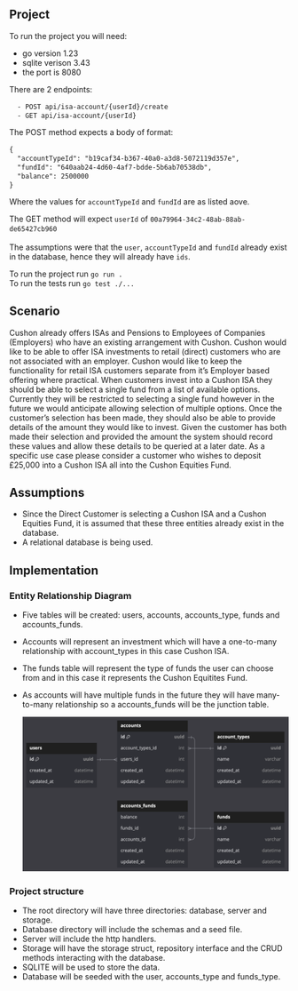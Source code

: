 ## Project

To run the project you will need:

- go version 1.23
- sqlite verison 3.43
- the port is 8080

There are 2 endpoints:

```
  - POST api/isa-account/{userId}/create
  - GET api/isa-account/{userId}
```

The POST method expects a body of format:

```
{
  "accountTypeId": "b19caf34-b367-40a0-a3d8-5072119d357e",
  "fundId": "640aab24-4d60-4af7-bdde-5b6ab70538db",
  "balance": 2500000
}
```

Where the values for `accountTypeId` and `fundId` are as listed aove.

The GET method will expect `userId` of `00a79964-34c2-48ab-88ab-de65427cb960`
<br><br>The assumptions were that the `user`, `accountTypeId` and `fundId` already exist in the database, hence they will already have `ids`.

To run the project run `go run .`
<br>To run the tests run `go test ./...`

## Scenario

Cushon already offers ISAs and Pensions to Employees of Companies (Employers) who have an existing arrangement with Cushon. Cushon would like to be able to offer ISA investments to retail (direct) customers who are not associated with an employer. Cushon would like to keep the functionality for retail ISA customers separate from it’s Employer based offering where practical.
When customers invest into a Cushon ISA they should be able to select a single fund from a list of available options. Currently they will be restricted to selecting a single fund however in the future we would anticipate allowing selection of multiple options.
Once the customer’s selection has been made, they should also be able to provide details of the amount they would like to invest.
Given the customer has both made their selection and provided the amount the system should record these values and allow these details to be queried at a later date.
As a specific use case please consider a customer who wishes to deposit £25,000 into a Cushon ISA all into the Cushon Equities Fund.

## Assumptions

- Since the Direct Customer is selecting a Cushon ISA and a Cushon Equities Fund, it is assumed that these three entities already exist in the database.
- A relational database is being used.

## Implementation

### Entity Relationship Diagram

- Five tables will be created: users, accounts, accounts_type, funds and accounts_funds.
- Accounts will represent an investment which will have a one-to-many relationship with account_types in this case Cushon ISA.
- The funds table will represent the type of funds the user can choose from and in this case it represents the Cushon Equitites Fund.
- As accounts will have multiple funds in the future they will have many-to-many relationship so a accounts_funds will be the junction table.

  ![Alt text](./assets/erd.png)

### Project structure

- The root directory will have three directories: database, server and storage.
- Database directory will include the schemas and a seed file.
- Server will include the http handlers.
- Storage will have the storage struct, repository interface and the CRUD methods interacting with the database.
- SQLITE will be used to store the data.
- Database will be seeded with the user, accounts_type and funds_type.
